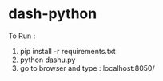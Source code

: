 # dash-python

To Run : 
1) pip install -r requirements.txt
2) python dashu.py
3) go to browser and type : localhost:8050/
